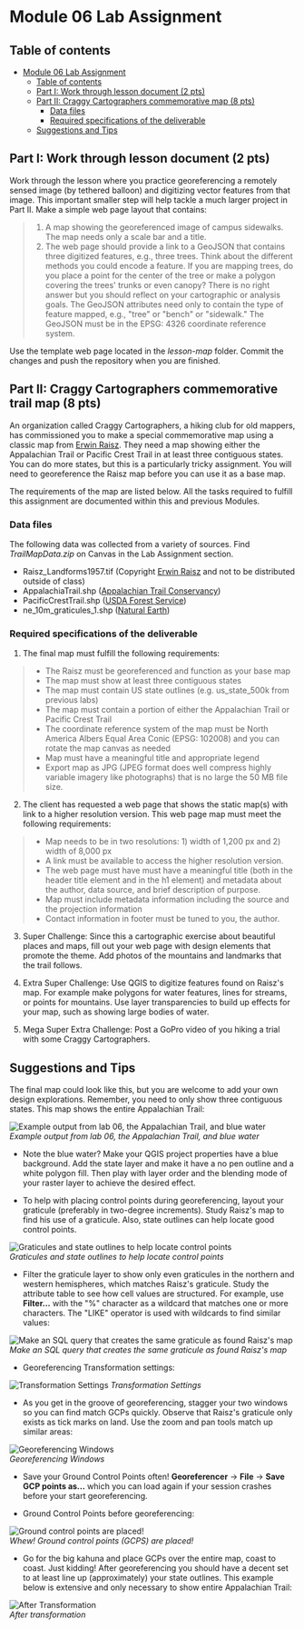 # Module 06 Lab Assignment

## Table of contents

<!-- TOC depthFrom:1 depthTo:6 withLinks:1 updateOnSave:1 orderedList:0 -->

- [Module 06 Lab Assignment](#module-05-lab-assignment)
	- [Table of contents](#table-of-contents)
	- [Part I: Work through lesson document (2 pts)](#part-i-work-through-lesson-document-2-pts)
	- [Part II: Craggy Cartographers commemorative map (8 pts)](#part-ii-craggy-cartographers-commemorative-map-8-pts)
		- [Data files](#data-files)
		- [Required specifications of the deliverable](#required-specifications-of-the-deliverable)
	- [Suggestions and Tips](#suggestions-and-tips)

<!-- /TOC -->

## Part I: Work through lesson document (2 pts)

Work through the lesson where you practice georeferencing a remotely sensed image (by tethered balloon) and digitizing vector features from that image. This important smaller step will help tackle a much larger project in Part II. Make a simple web page layout that contains:

>1. A map showing the georeferenced image of campus sidewalks. The map needs only a scale bar and a title.
>2. The web page should provide a link to a GeoJSON that contains three digitized features, e.g., three trees. Think about the different methods you could encode a feature. If you are mapping trees, do you place a point for the center of the tree or make a polygon covering the trees' trunks or even canopy? There is no right answer but you should reflect on your cartographic or analysis goals. The GeoJSON attributes need only to contain the type of feature mapped, e.g., "tree" or "bench" or "sidewalk." The GeoJSON must be in the EPSG: 4326 coordinate reference system.

Use the template web page located in the *lesson-map* folder. Commit the changes and push the repository when you are finished.

## Part II: Craggy Cartographers commemorative trail map (8 pts)

An organization called Craggy Cartographers, a hiking club for old mappers, has commissioned you to make a special commemorative map using a classic map from [Erwin Raisz](http://www.raiszmaps.com/). They need a map showing either the Appalachian Trail or Pacific Crest Trail in at least three contiguous states. You can do more states, but this is a particularly tricky assignment. You will need to georeference the Raisz map before you can use it as a base map.

The requirements of the map are listed below. All the tasks required to fulfill this assignment are documented within this and previous Modules.

### Data files

The following data was collected from a variety of sources. Find _TrailMapData.zip_ on Canvas in the Lab Assignment section.

* Raisz_Landforms1957.tif (Copyright [Erwin Raisz](http://www.raiszmaps.com) and not to be distributed outside of class)
* AppalachiaTrail.shp ([Appalachian Trail Conservancy](http://www.appalachiantrail.org/home/explore-the-trail/gis-data))
* PacificCrestTrail.shp ([USDA Forest Service](https://www.fs.usda.gov/detail/pct/home/?cid=stelprdb5322473))
* ne_10m_graticules_1.shp ([Natural Earth](http://www.naturalearthdata.com))


### Required specifications of the deliverable

1) The final map must fulfill the following requirements:

>* The Raisz must be georeferenced and function as your base map
>* The map must show at least three contiguous states
>* The map must contain US state outlines (e.g. us_state_500k from previous labs)
>* The map must contain a portion of either the Appalachian Trail or Pacific Crest Trail
>* The coordinate reference system of the map must be North America Albers Equal Area Conic (EPSG: 102008) and you can rotate the map canvas as needed
>* Map must have a meaningful title and appropriate legend
>* Export map as JPG (JPEG format does well compress highly variable imagery like photographs) that is no large the 50 MB file size.

2) The client has requested a web page that shows the static map(s) with link to a higher resolution version. This web page map must meet the following requirements:

>* Map needs to be in two resolutions: 1) width of 1,200 px and 2) width of 8,000 px
>* A link must be available to access the higher resolution version.
>* The web page must have must have a meaningful title (both in the header title element and in the h1 element) and metadata about the author, data source, and brief description of purpose.
>* Map must include metadata information including the source and the projection information
>* Contact information in footer must be tuned to you, the author.


3) Super Challenge: Since this a cartographic exercise about beautiful places and maps, fill out your web page with design elements that promote the theme. Add photos of the mountains and landmarks that the trail follows.

4) Extra Super Challenge: Use QGIS to digitize features found on Raisz's map. For example make polygons for water features, lines for streams, or points for mountains. Use layer transparencies to build up effects for your map, such as showing large bodies of water.

5) Mega Super Extra Challenge: Post a GoPro video of you hiking a trial with some Craggy Cartographers.


## Suggestions and Tips

The final map could look like this, but you are welcome to add your own design explorations. Remember, you need to only show three contiguous states. This map shows the entire Appalachian Trail:

![Example output from lab 06, the Appalachian Trail, and blue water](graphics/AT_on_Raisz.png)   
*Example output from lab 06, the Appalachian Trail, and blue water*

* Note the blue water? Make your QGIS project properties have a blue background. Add the state layer and make it have a no pen outline and a white polygon fill. Then play with layer order and the blending mode of your raster layer to achieve the desired effect.

* To help with placing control points during georeferencing, layout your graticule (preferably in two-degree increments). Study Raisz's map to find his use of a graticule. Also, state outlines can help locate good control points.

![Graticules and state outlines to help locate control points](graphics/graticules.png)   
*Graticules and state outlines to help locate control points*

* Filter the graticule layer to show only even graticules in the northern and western hemispheres, which matches Raisz's graticule. Study the attribute table to see how cell values are structured. For example, use **Filter...** with the "%" character as a wildcard that matches one or more characters. The "LIKE" operator is used with wildcards to find similar values:

![Make an SQL query that creates the same graticule as found Raisz's map](graphics/graticules-filters.png)    
*Make an SQL query that creates the same graticule as found Raisz's map*

* Georeferencing Transformation settings:

![Transformation Settings](graphics/TransformationSettings.png)
*Transformation Settings*

* As you get in the groove of georeferencing, stagger your two windows so you can find match GCPs quickly. Observe that Raisz's graticule only exists as tick marks on land. Use the zoom and pan tools match up similar areas:

![Georeferencing Windows](graphics/GeoreferencingWindows.png)   
*Georeferencing Windows*


* Save your Ground Control Points often! **Georeferencer** -> **File** -> **Save GCP points as...** which you can load again if your session crashes before your start georeferencing.

* Ground Control Points before georeferencing:

![Ground control points are placed!](graphics/GCPsOnMap.png)    
*Whew! Ground control points (GCPS) are placed!*

* Go for the big kahuna and place GCPs over the entire map, coast to coast. Just kidding! After georeferencing you should have a decent set to at least line up (approximately) your state outlines. This example below is extensive and only necessary to show entire Appalachian Trail:

![After Transformation](graphics/AfterTransformation.png)    
*After transformation*
